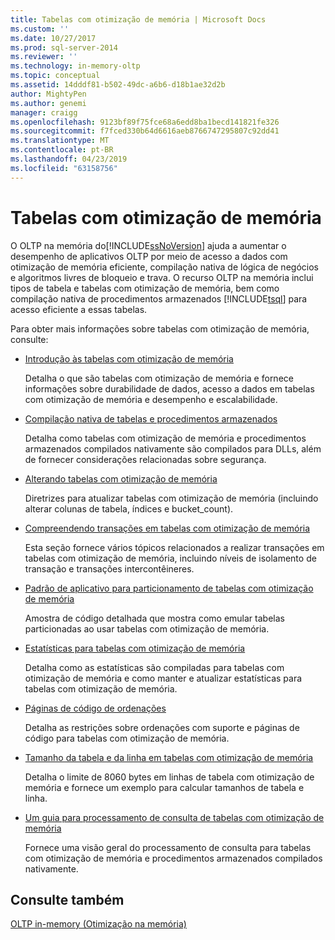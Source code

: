 ```yaml
---
title: Tabelas com otimização de memória | Microsoft Docs
ms.custom: ''
ms.date: 10/27/2017
ms.prod: sql-server-2014
ms.reviewer: ''
ms.technology: in-memory-oltp
ms.topic: conceptual
ms.assetid: 14dddf81-b502-49dc-a6b6-d18b1ae32d2b
author: MightyPen
ms.author: genemi
manager: craigg
ms.openlocfilehash: 9123bf89f75fce68a6edd8ba1becd141821fe326
ms.sourcegitcommit: f7fced330b64d6616aeb8766747295807c92dd41
ms.translationtype: MT
ms.contentlocale: pt-BR
ms.lasthandoff: 04/23/2019
ms.locfileid: "63158756"
---
```

# <a name="memory-optimized-tables"></a>Tabelas com otimização de memória
  O OLTP na memória do[!INCLUDE[ssNoVersion](../../includes/ssnoversion-md.md)] ajuda a aumentar o desempenho de aplicativos OLTP por meio de acesso a dados com otimização de memória eficiente, compilação nativa de lógica de negócios e algoritmos livres de bloqueio e trava. O recurso OLTP na memória inclui tipos de tabela e tabelas com otimização de memória, bem como compilação nativa de procedimentos armazenados [!INCLUDE[tsql](../../includes/tsql-md.md)] para acesso eficiente a essas tabelas.  
  
 Para obter mais informações sobre tabelas com otimização de memória, consulte:  
  
-   [Introdução às tabelas com otimização de memória](memory-optimized-tables.md)  
  
     Detalha o que são tabelas com otimização de memória e fornece informações sobre durabilidade de dados, acesso a dados em tabelas com otimização de memória e desempenho e escalabilidade.  
  
-   [Compilação nativa de tabelas e procedimentos armazenados](../in-memory-oltp/natively-compiled-stored-procedures.md)  
  
     Detalha como tabelas com otimização de memória e procedimentos armazenados compilados nativamente são compilados para DLLs, além de fornecer considerações relacionadas sobre segurança.  
  
-   [Alterando tabelas com otimização de memória](altering-memory-optimized-tables.md)  
  
     Diretrizes para atualizar tabelas com otimização de memória (incluindo alterar colunas de tabela, índices e bucket_count).  
  
-   [Compreendendo transações em tabelas com otimização de memória](../../database-engine/understanding-transactions-on-memory-optimized-tables.md)  
  
     Esta seção fornece vários tópicos relacionados a realizar transações em tabelas com otimização de memória, incluindo níveis de isolamento de transação e transações intercontêineres.  
  
-   [Padrão de aplicativo para particionamento de tabelas com otimização de memória](application-pattern-for-partitioning-memory-optimized-tables.md)  
  
     Amostra de código detalhada que mostra como emular tabelas particionadas ao usar tabelas com otimização de memória.  
  
-   [Estatísticas para tabelas com otimização de memória](statistics-for-memory-optimized-tables.md)  
  
     Detalha como as estatísticas são compiladas para tabelas com otimização de memória e como manter e atualizar estatísticas para tabelas com otimização de memória.  
  
-   [Páginas de código de ordenações](../../database-engine/collations-and-code-pages.md)  
  
     Detalha as restrições sobre ordenações com suporte e páginas de código para tabelas com otimização de memória.  
  
-   [Tamanho da tabela e da linha em tabelas com otimização de memória](table-and-row-size-in-memory-optimized-tables.md)  
  
     Detalha o limite de 8060 bytes em linhas de tabela com otimização de memória e fornece um exemplo para calcular tamanhos de tabela e linha.  
  
-   [Um guia para processamento de consulta de tabelas com otimização de memória](a-guide-to-query-processing-for-memory-optimized-tables.md)  
  
     Fornece uma visão geral do processamento de consulta para tabelas com otimização de memória e procedimentos armazenados compilados nativamente.  
  
## <a name="see-also"></a>Consulte também  
 [OLTP in-memory &#40;Otimização na memória&#41;](in-memory-oltp-in-memory-optimization.md)  
  
  

